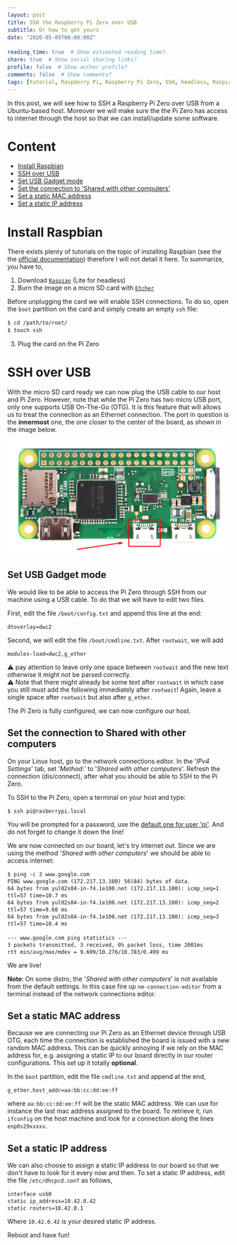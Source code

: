 ```yaml
---
layout: post
title: SSH the Raspberry Pi Zero over USB
subtitle: Or how to get yours
date: "2020-05-09T00:00:00Z"

reading_time: true  # Show estimated reading time?
share: true  # Show social sharing links?
profile: false  # Show author profile?
comments: false  # Show comments?
tags: [tutorial, Raspberry Pi, Raspberry Pi Zero, SSH, headless, Raspian]
---
```


In this post, we will see how to SSH a Raspberry Pi Zero
over USB from a Ubuntu-based host.
Moreover we will make sure the the Pi Zero has access to internet through the host
so that we can install/update some software.

# Content
*   [Install Raspbian](#install-raspbian)
*   [SSH over USB](#ssh-over-usb)
*   [Set USB Gadget mode](#set-usb-gadget-mode)
*   [Set the connection to 'Shared with other computers'](#set-the-connection-to-shared-with-other-computers)
*   [Set a static MAC address](#set-a-static-mac-address)
*   [Set a static IP address](#set-a-static-ip-address)

# Install Raspbian

There exists plenty of tutorials on the topic of installing Raspbian
(see the the [official documentation][raspi-install])
therefore I will not detail it here.
To summarize, you have to,

1. Download [`Raspian`][raspbian-url] (Lite for headless)
2. Burn the image on a micro SD card with [`Etcher`][etcher-url]

Before unplugging the card we will enable SSH connections.
To do so, open the `boot` partition on the card and simply create
an empty `ssh` file:
```bash
$ cd /path/to/root/
$ touch ssh
```

3. Plug the card on the Pi Zero

# SSH over USB

With the micro SD card ready we can now plug the USB cable to our host
and Pi Zero.
However, note that while the Pi Zero has two micro USB port,
only one supports USB On-The-Go (OTG). It is this feature that
will allows us to treat the connection as an Ethernet connection.
The port in question is the **innermost** one,
the one closer to the center of the board, as shown in the image below.

![Raspberry Pi Zero USB OTG port](/img/post/pizero-usb-host.png)

## Set USB Gadget mode
We would like to be able to access the Pi Zero through SSH
from our machine using a USB cable.
To do that we will have to edit two files.

First, edit the file `/boot/config.txt` and append this line at the end:
```terminal
dtoverlay=dwc2
```

Second, we will edit the file `/boot/cmdline.txt`.
After `rootwait`, we will add
```terminal
modules-load=dwc2,g_ether
```
:warning: pay attention to leave only one space between `rootwait`
and the new text otherwise it might not be parsed correctly.  
:warning: Note that there might already be some text after `rootwait`
in which case you still must add the following immediately after `rootwait`!
Again, leave a single space after `rootwait` but also after `g_ether`.

The Pi Zero is fully configured, we can now configure our host.

## Set the connection to Shared with other computers

On your Linux host, go to the network connections editor.
In the '*IPv4 Settings*' tab,
set '*Method*:' to '*Shared with other computers*'.
Refresh the connection (dis/connect), after what
you should be able to SSH to the Pi Zero.

To SSH to the Pi Zero, open a terminal on your host and type:
```terminal
$ ssh pi@rasberrypi.local
```
You will be prompted for a password, use the
[default one for user 'pi'][raspbi-pwd].
And do not forget to change it down the line!

We are now connected on our board, let's try internet out.
Since we are using the method '*Shared with other computers*'
we should be able to access internet:
```terminal
$ ping -c 3 www.google.com
PING www.google.com (172.217.13.100) 56(84) bytes of data.
64 bytes from yul02s04-in-f4.1e100.net (172.217.13.100): icmp_seq=1 ttl=57 time=10.7 ms
64 bytes from yul02s04-in-f4.1e100.net (172.217.13.100): icmp_seq=2 ttl=57 time=9.60 ms
64 bytes from yul02s04-in-f4.1e100.net (172.217.13.100): icmp_seq=3 ttl=57 time=10.4 ms

--- www.google.com ping statistics ---
3 packets transmitted, 3 received, 0% packet loss, time 2001ms
rtt min/avg/max/mdev = 9.609/10.276/10.783/0.499 ms
```

We are live!

**Note**: On some distro, the '*Shared with other computers*' is
not available from the default settings.
In this case fire up `nm-connection-editor` from a terminal instead
of the network connections editor.

## Set a static MAC address

Because we are connecting our Pi Zero as an Ethernet device through
USB OTG, each time the connection is established the board is issued
with a new random MAC address. This can be quickly annoying if we rely
on the MAC address for, e.g. assigning a static IP to our board directly
in our router configurations.
This set up it totally **optional**.

In the `boot` partition, edit the file `cmdline.txt` and append at the end,
```terminal
g_ether.host_addr=aa:bb:cc:dd:ee:ff
```
where `aa:bb:cc:dd:ee:ff` will be the static MAC address.
We can use for instance the last mac address assigned to the board.
To retrieve it, run `ifconfig` on the host machine and look for a
connection along the lines `enp0s29xxxxx`.

## Set a static IP address

We can also choose to assign a static IP address to our board so that we don't
have to look for it every now and then.
To set a static IP address, edit the file `/etc/dhcpcd.conf` as follows,
```terminal
interface usb0
static ip_address=10.42.0.42
static routers=10.42.0.1
```
Where `10.42.0.42` is your desired static IP address.

Reboot and have fun!

[//]: # (URLs)

[raspbian-url]: https://www.raspberrypi.org/downloads/raspbian/
[raspi-install]: https://www.raspberrypi.org/documentation/installation/installing-images/
[etcher-url]: https://www.balena.io/etcher/
[raspbi-pwd]: https://www.raspberrypi.org/documentation/linux/usage/users.md
